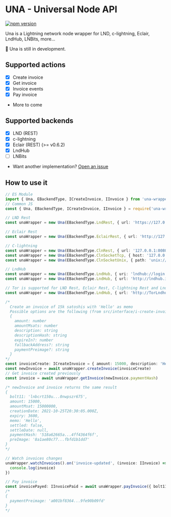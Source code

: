 # UNA - Universal Node API

[![npm version](https://badge.fury.io/js/una-wrapper.svg)](https://badge.fury.io/js/una-wrapper)

Una is a Lightning network node wrapper for LND, c-lightning, Eclair, LndHub, LNBits, more...

🚧 Una is still in development.

## Supported actions
 - [x] Create invoice
 - [x] Get invoice
 - [x] Invoice events
 - [x] Pay invoice
 - More to come

## Supported backends
 - [x] LND (REST)
 - [x] c-lightning
 - [x] Eclair (REST) (>= v0.6.2)
 - [x] LndHub
 - [ ] LNBits
 - Want another implementation? [Open an issue](https://github.com/Dolu89/una/issues/new)

## How to use it
``` typescript
// ES Module
import { Una, EBackendType, ICreateInvoice, IInvoice } from 'una-wrapper'
// Common JS
const { Una, EBackendType, ICreateInvoice, IInvoice } = require('una-wrapper')

// LND Rest
const unaWrapper = new Una(EBackendType.LndRest, { url: 'https://127.0.0.1:8080', hexMacaroon: '0201036...311c811' })

// Eclair Rest
const unaWrapper = new Una(EBackendType.EclairRest, { url: 'http://127.0.0.1:8080', user: '', password: 'eclairpw' })

// C-lightning
const unaWrapper = new Una(EBackendType.ClnRest, { url: '127.0.0.1:8080', hexMacaroon: '0201036...311c811' })
const unaWrapper = new Una(EBackendType.ClnSocketTcp, { host: '127.0.0.1', port: 27743 })
const unaWrapper = new Una(EBackendType.ClnSocketUnix, { path: 'unix://root/.lightning/lightning-rpc' })

// LndHub
const unaWrapper = new Una(EBackendType.LndHub, { uri: 'lndhub://login:password@https://lndhub.io/' })
const unaWrapper = new Una(EBackendType.LndHub, { url: 'http://lndhub.io/', login: 'login', password: 'password' })

// Tor is supported for LND Rest, Eclair Rest, C-lightning Rest and LndHub
const unaWrapper = new Una(EBackendType.LndHub, { url: 'http://TorLndhub.onion/', login: 'login', password: 'password' }, 'socks5h://127.0.0.1:9050')

/*
  Create an invoice of 15k satoshis with 'Hello' as memo
  Possible options are the following (from src/interface/i-create-invoice.ts)
  {
    amount: number
    amountMsats: number
    description: string
    descriptionHash: string
    expireIn?: number
    fallbackAddress?: string
    paymentPreimage?: string
  }
*/
const invoiceCreate: ICreateInvoice = { amount: 15000, description: 'Hello' }
const newInvoice = await unaWrapper.createInvoice(invoiceCreate)
// Get invoice created previously
const invoice = await unaWrapper.getInvoice(newInvoice.paymentHash)

/* newInvoice and invoice returns the same result
{
  bolt11: 'lnbcrt150u...0nwpszr675',
  amount: 15000,
  amountMsat: 15000000,
  creationDate: 2021-10-25T20:30:05.000Z,
  expiry: 3600,
  memo: 'Hello',
  settled: false,
  settleDate: null,
  paymentHash: '518a62665a...4ff4364f6f',
  preImage: '8a1ae80c77...fbfd1b1dd7'
}
*/

// Watch invoices changes
unaWrapper.watchInvoices().on('invoice-updated', (invoice: IInvoice) => {
  console.log(invoice)
})

// Pay invoice
const invoicePayed: IInvoicePaid = await unaWrapper.payInvoice({ bolt11: 'lnbcrt150u...0nwpszr675' })
/*
{
  paymentPreimage: 'a001bf8364...9fe90b09fd'
}
*/
```
